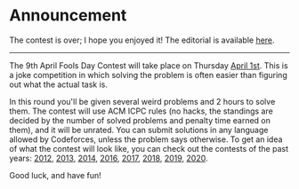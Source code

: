 # Announcement

The contest is over; I hope you enjoyed it! The editorial is available [here](tutorial_(en).md).

 

---

The 9th April Fools Day Contest will take place on Thursday [April 1st](https://codeforces.com/https://www.timeanddate.com/worldclock/fixedtime.html?day=1&month=4&year=2021&hour=17&min=35&sec=0&p1=166). This is a joke competition in which solving the problem is often easier than figuring out what the actual task is.

In this round you'll be given several weird problems and 2 hours to solve them. The contest will use ACM ICPC rules (no hacks, the standings are decided by the number of solved problems and penalty time earned on them), and it will be unrated. You can submit solutions in any language allowed by Codeforces, unless the problem says otherwise. To get an idea of what the contest will look like, you can check out the contests of the past years: [2012](//codeforces.com/contest/171), [2013](//codeforces.com/contest/290), [2014](//codeforces.com/contest/409), [2016](//codeforces.com/contest/656), [2017](//codeforces.com/contest/784), [2018](//codeforces.com/contest/952), [2019](https://codeforces.com/contest/1145), [2020](https://codeforces.com/contest/1331).

Good luck, and have fun!


